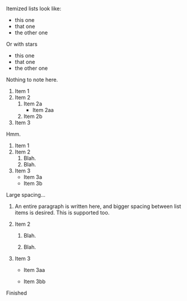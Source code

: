 Itemized lists look like:

-   this one
-   that one
-   the other one

Or with stars

*   this one
*   that one
*   the other one

Nothing to note here.

1.  Item 1
2.  Item 2
    1.  Item 2a
        -   Item 2aa
    2.  Item 2b
3.  Item 3

Hmm.

1.  Item 1
2.  Item 2
    1.  Blah.
    2.  Blah.
3.  Item 3
    -   Item 3a
    -   Item 3b

Large spacing...

1.  An entire paragraph is written here, and bigger spacing between list items is desired. This is supported too.

2.  Item 2

    1.  Blah.

    2.  Blah.

3.  Item 3

    -   Item 3aa

    -   Item 3bb

Finished
